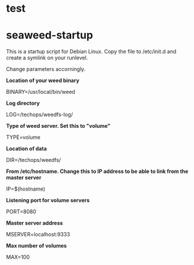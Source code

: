 # test

# seaweed-startup

This is a startup script for Debian Linux. Copy the file to /etc/init.d and create a symlink on your runlevel.

Change parameters accorningly.

**Location of your weed binary**

BINARY=/usr/local/bin/weed 

**Log directory**

LOG=/techops/weedfs-log/ 

**Type of weed server. Set this to "volume"**

TYPE=volume 

**Location of data**

DIR=/techops/weedfs/ 

**From /etc/hostname. Change this to IP address to be able to link from the master server**

IP=$(hostname)

**Listening port for volume servers**

PORT=8080 

**Master server address**

MSERVER=localhost:9333 

**Max number of volumes**

MAX=100
